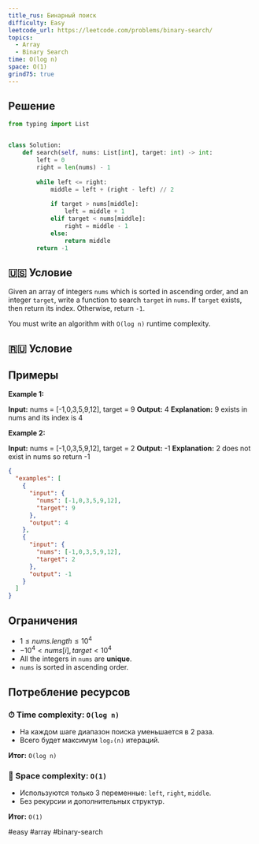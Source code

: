 ```yaml
---
title_rus: Бинарный поиск
difficulty: Easy
leetcode_url: https://leetcode.com/problems/binary-search/
topics:
  - Array
  - Binary Search
time: O(log n)
space: O(1)
grind75: true
---
```


## Решение

```python
from typing import List


class Solution:  
    def search(self, nums: List[int], target: int) -> int:  
        left = 0  
        right = len(nums) - 1  
  
        while left <= right:  
            middle = left + (right - left) // 2  
  
            if target > nums[middle]:  
                left = middle + 1  
            elif target < nums[middle]:  
                right = middle - 1  
            else:  
                return middle  
        return -1
```

## 🇺🇸 Условие

Given an array of integers `nums` which is sorted in ascending order, and an integer `target`, write a function to search `target` in `nums`. If `target` exists, then return its index. Otherwise, return `-1`.

You must write an algorithm with `O(log n)` runtime complexity.

## 🇷🇺 Условие

<!-- Место для вставки перевода на русском языке -->

## Примеры

**Example 1:**

**Input:** nums = [-1,0,3,5,9,12], target = 9
**Output:** 4
**Explanation:** 9 exists in nums and its index is 4

**Example 2:**

**Input:** nums = [-1,0,3,5,9,12], target = 2
**Output:** -1
**Explanation:** 2 does not exist in nums so return -1

```json
{
  "examples": [
    {
      "input": {
        "nums": [-1,0,3,5,9,12],
        "target": 9
      },
      "output": 4
    },
    {
      "input": {
        "nums": [-1,0,3,5,9,12],
        "target": 2
      },
      "output": -1
    }
  ]
}
```

## Ограничения

- $1 \leq nums.length \leq 10^4$
- $-10^4 < nums[i], target < 10^4$
- All the integers in `nums` are **unique**.
- `nums` is sorted in ascending order.

## Потребление ресурсов
### ⏱ Time complexity: `O(log n)`

- На каждом шаге диапазон поиска уменьшается в 2 раза.
- Всего будет максимум `log₂(n)` итераций.

**Итог:** `O(log n)`

### 🧠 Space complexity: `O(1)`

- Используются только 3 переменные: `left`, `right`, `middle`.
- Без рекурсии и дополнительных структур.

**Итог:** `O(1)`

#easy #array #binary-search
